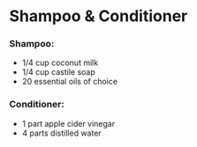 # Shampoo & Conditioner

### Shampoo:
* 1/4 cup coconut milk
* 1/4 cup castile soap
* 20 essential oils of choice
 
### Conditioner:
* 1 part apple cider vinegar
* 4 parts distilled water

